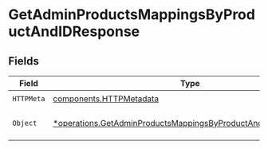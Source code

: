 # GetAdminProductsMappingsByProductAndIDResponse


## Fields

| Field                                                                                                                                           | Type                                                                                                                                            | Required                                                                                                                                        | Description                                                                                                                                     |
| ----------------------------------------------------------------------------------------------------------------------------------------------- | ----------------------------------------------------------------------------------------------------------------------------------------------- | ----------------------------------------------------------------------------------------------------------------------------------------------- | ----------------------------------------------------------------------------------------------------------------------------------------------- |
| `HTTPMeta`                                                                                                                                      | [components.HTTPMetadata](../../models/components/httpmetadata.md)                                                                              | :heavy_check_mark:                                                                                                                              | N/A                                                                                                                                             |
| `Object`                                                                                                                                        | [*operations.GetAdminProductsMappingsByProductAndIDResponseBody](../../models/operations/getadminproductsmappingsbyproductandidresponsebody.md) | :heavy_minus_sign:                                                                                                                              | a list of MappingRuleset objects                                                                                                                |